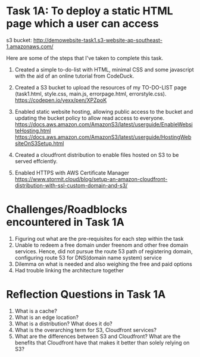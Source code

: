 # Task 1A: To deploy a static HTML page which a user can access

s3 bucket: http://demowebsite-task1.s3-website-ap-southeast-1.amazonaws.com/

Here are some of the steps that I've taken to complete this task.
1. Created a simple to-do-list with HTML, minimal CSS and some javascript with the aid of an online tutorial from CodeDuck.
2. Created a S3 bucket to upload the resources of my TO-DO-LIST page (task1.html, style.css, main.js, errorpage.html, errorstyle.css).
https://codepen.io/yexx/pen/XPZpoK

3. Enabled static website hosting, allowing public access to the bucket and updating the bucket policy to allow read access to everyone.
https://docs.aws.amazon.com/AmazonS3/latest/userguide/EnableWebsiteHosting.html
https://docs.aws.amazon.com/AmazonS3/latest/userguide/HostingWebsiteOnS3Setup.html

4. Created a cloudfront distribution to enable files hosted on S3 to be served effciently.
5. Enabled HTTPS with AWS Certificate Manager
https://www.stormit.cloud/blog/setup-an-amazon-cloudfront-distribution-with-ssl-custom-domain-and-s3/

# Challenges/Roadblocks encountered in Task 1A

1. Figuring out what are the pre-requisites for each step within the task
2. Unable to redeem a free domain under freenom and other free domain services. Hence, did not pursue the route 53 path of registering domain, configuring route 53 for DNS(domain name system) service
3. Dilemma on what is needed and also weighing the free and paid options
4. Had trouble linking the architecture together

# Reflection Questions in Task 1A
1. What is a cache?
2. What is an edge location?
3. What is a distribution? What does it do?
4. What is the overarching term for S3, Cloudfront services?
5. What are the differences between S3 and Cloudfront? What are the benefits that Cloudfront have that makes it better than solely relying on S3?
